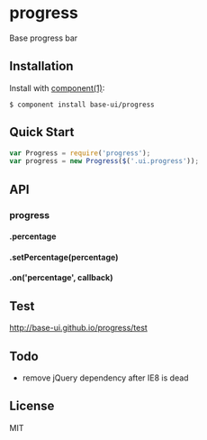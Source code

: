 
# progress

  Base progress bar

## Installation

  Install with [component(1)](http://component.io):

    $ component install base-ui/progress

## Quick Start
```javascript
var Progress = require('progress');
var progress = new Progress($('.ui.progress'));
```

## API
### progress
#### .percentage
#### .setPercentage(percentage)
#### .on('percentage', callback)

## Test
http://base-ui.github.io/progress/test   

## Todo
- remove jQuery dependency after IE8 is dead

## License

  MIT
